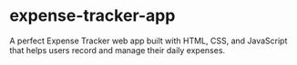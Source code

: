 # expense-tracker-app
A perfect Expense Tracker web app built with HTML, CSS, and JavaScript that helps users record and manage their daily expenses.
